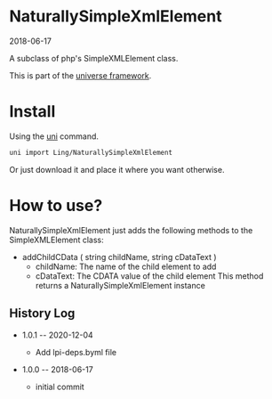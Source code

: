 NaturallySimpleXmlElement
===========
2018-06-17



A subclass of php's SimpleXMLElement class.


This is part of the [universe framework](https://github.com/karayabin/universe-snapshot).


Install
==========
Using the [uni](https://github.com/lingtalfi/universe-naive-importer) command.
```bash
uni import Ling/NaturallySimpleXmlElement
```

Or just download it and place it where you want otherwise.



How to use?
==========================

NaturallySimpleXmlElement just adds the following methods to the SimpleXMLElement class:


- addChildCData ( string childName,  string cDataText )
    - childName: The name of the child element to add
    - cDataText: The CDATA value of the child element
    This method returns a NaturallySimpleXmlElement instance






History Log
------------------

- 1.0.1 -- 2020-12-04

    - Add lpi-deps.byml file

- 1.0.0 -- 2018-06-17

    - initial commit





